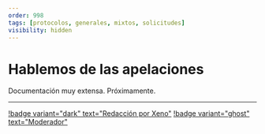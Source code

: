 ```yaml
---
order: 998
tags: [protocolos, generales, mixtos, solicitudes]
visibility: hidden
---
```

# Hablemos de las apelaciones
Documentación muy extensa. Próximamente.

---
[!badge variant="dark" text="Redacción por Xeno"](#) [!badge variant="ghost" text="Moderador"](#)
